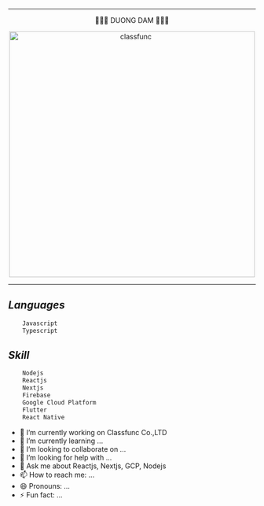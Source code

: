 ****
<div align="center">
<p align="center" style="font-size: 14px">
👋👋👋 DUONG DAM 👋👋👋
</p>
<img width="500" src="https://classfunc.com/_next/image?url=%2F_next%2Fstatic%2Fmedia%2Flogo-classfunc6.5a44d6c2.webp&w=3840&q=75" alt="classfunc">
</div>

****

## ***Languages***
```bash
    Javascript
    Typescript
```
## ***Skill***
```bash
    Nodejs
    Reactjs
    Nextjs
    Firebase
    Google Cloud Platform
    Flutter
    React Native
```

- 🔭 I’m currently working on Classfunc Co.,LTD
- 🌱 I’m currently learning ...
- 👯 I’m looking to collaborate on ...
- 🤔 I’m looking for help with ...
- 💬 Ask me about Reactjs, Nextjs, GCP, Nodejs
- 📫 How to reach me: ...
- 😄 Pronouns: ...
- ⚡ Fun fact: ...
